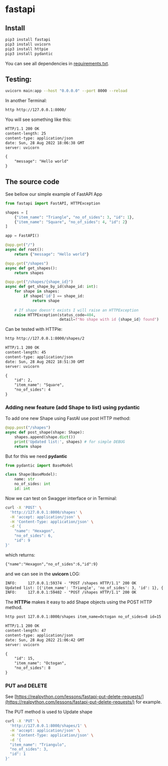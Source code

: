 # fastapi

## Install

```bash
pip3 install fastapi
pip3 install uvicorn
pip3 install httpie
pip3 install pydantic
```

You can see all dependencies in [requirements.txt](requirements.txt).

## Testing:

```bash
uvicorn main:app --host "0.0.0.0" --port 8000 --reload
```

In another Terminal:

```bash
http http://127.0.0.1:8000/
```

You will see something like this:

```txt
HTTP/1.1 200 OK
content-length: 25
content-type: application/json
date: Sun, 28 Aug 2022 18:06:38 GMT
server: uvicorn

{
    "message": "Hello world"
}
```

## The source code

See bellow our simple example of FastAPI App

```python
from fastapi import FastAPI, HTTPException

shapes = [
    {"item_name": "Triangle", "no_of_sides": 3, "id": 1},
    {"item_name": "Square", "no_of_sides": 4, "id": 2}
]

app = FastAPI()

@app.get("/")
async def root():
    return {"message": "Hello world"}

@app.get("/shapes")
async def get_shapes():
    return shapes

@app.get("/shapes/{shape_id}")
async def get_shape_by_id(shape_id: int):
    for shape in shapes:
        if shape['id'] == shape_id:
            return shape
    
    # If shape doesn't exists I will raise an HTTPException
    raise HTTPException(status_code=404, 
                        detail=f"No shape with id {shape_id} found")
```

Can be tested with HTTPie:

```bash
http http://127.0.0.1:8000/shapes/2
```

```txt
HTTP/1.1 200 OK
content-length: 45
content-type: application/json
date: Sun, 28 Aug 2022 18:51:30 GMT
server: uvicorn

{
    "id": 2,
    "item_name": "Square",
    "no_of_sides": 4
}
```

### Adding new feature (add Shape to list) using pydantic

To add one new Shape using FastAI use post HTTP method:

```python
@app.post("/shapes")
async def post_shape(shape: Shape):
    shapes.append(shape.dict())
    print('Updated list:', shapes) # for simple DEBUG
    return shape
```

But for this we need **pydantic**

```python
from pydantic import BaseModel

class Shape(BaseModel):
    name: str
    no_of_sides: int
    id: int
```

Now we can test on Swagger interface or in Terminal:

```bash
curl -X 'POST' \
  'http://127.0.0.1:8000/shapes' \
  -H 'accept: application/json' \
  -H 'Content-Type: application/json' \
  -d '{
    "name": "Hexagon",
    "no_of_sides": 6,
    "id": 9
}'
```

which returns:

```txt
{"name":"Hexagon","no_of_sides":6,"id":9}
```

and we can see in the **uvicorn** LOG:

```txt
INFO:     127.0.0.1:59374 - "POST /shapes HTTP/1.1" 200 OK
Updated list: [{'item_name': 'Triangle', 'no_of_sides': 3, 'id': 1}, {'item_name': 'Square', 'no_of_sides': 4, 'id': 2}, {'name': 'Hexagon', 'no_of_sides': 6, 'id': 9}]
INFO:     127.0.0.1:59402 - "POST /shapes HTTP/1.1" 200 OK
```

The **HTTPie** makes it easy to add Shape objects using the POST HTTP method.

```bash
http post 127.0.0.1:8000/shapes item_name=Octogan no_of_sides=8 id=15
```

```txt
HTTP/1.1 200 OK
content-length: 47
content-type: application/json
date: Sun, 28 Aug 2022 21:06:42 GMT
server: uvicorn

{
    "id": 15,
    "item_name": "Octogan",
    "no_of_sides": 8
}
```

### PUT and DELETE

See [https://realpython.com/lessons/fastapi-put-delete-requests/](https://realpython.com/lessons/fastapi-put-delete-requests/) for example.

The PUT method is used to Update shape

```bash
curl -X 'PUT' \
  'http://127.0.0.1:8000/shapes/1' \
  -H 'accept: application/json' \
  -H 'Content-Type: application/json' \
  -d '{
  "item_name": "Triangulo",
  "no_of_sides": 3,
  "id": 1
}'
```
